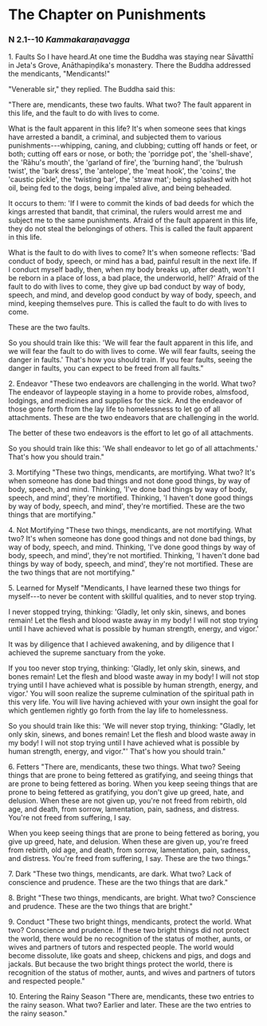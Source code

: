 # The Chapter on Punishments

### N 2.1--10 *Kammakaraṇavagga*

<!--pg-->
1\. Faults
So I have heard.At one time the Buddha was staying near
Sāvatthī in Jeta's Grove, Anāthapiṇḍika's
monastery. There the Buddha addressed the mendicants, "Mendicants!"

"Venerable sir," they replied. The Buddha said this:

"There are, mendicants, these two faults. What two? The fault apparent
in this life, and the fault to do with lives to come.

What is the fault apparent in this life? It's when someone sees that
kings have arrested a bandit, a criminal, and subjected them to various
punishments---whipping, caning, and clubbing; cutting off hands or feet,
or both; cutting off ears or nose, or both; the 'porridge pot', the
'shell-shave', the 'Rāhu's mouth', the 'garland of fire',
the 'burning hand', the 'bulrush twist', the 'bark dress', the
'antelope', the 'meat hook', the 'coins', the 'caustic pickle', the
'twisting bar', the 'straw mat'; being splashed with hot oil, being fed
to the dogs, being impaled alive, and being beheaded.

It occurs to them: 'If I were to commit the kinds of bad deeds for which
the kings arrested that bandit, that criminal, the rulers would arrest
me and subject me to the same punishments. Afraid of the fault apparent
in this life, they do not steal the belongings of others. This is called
the fault apparent in this life.

What is the fault to do with lives to come? It's when someone reflects:
'Bad conduct of body, speech, or mind has a bad, painful result in the
next life. If I conduct myself badly, then, when my body breaks up,
after death, won't I be reborn in a place of loss, a bad place, the
underworld, hell?' Afraid of the fault to do with lives to come, they
give up bad conduct by way of body, speech, and mind, and develop good
conduct by way of body, speech, and mind, keeping themselves pure. This
is called the fault to do with lives to come.

These are the two faults.

So you should train like this: 'We will fear the fault apparent in this
life, and we will fear the fault to do with lives to come. We will fear
faults, seeing the danger in faults.' That's how you should train. If
you fear faults, seeing the danger in faults, you can expect to be freed
from all faults."

<!--pg-->
2\. Endeavor
"These two endeavors are challenging in the world. What two? The
endeavor of laypeople staying in a home to provide robes, almsfood,
lodgings, and medicines and supplies for the sick. And the endeavor of
those gone forth from the lay life to homelessness to let go of all
attachments. These are the two endeavors that are challenging in the
world.

The better of these two endeavors is the effort to let go of all
attachments.

So you should train like this: 'We shall endeavor to let go of all
attachments.' That's how you should train."

<!--pg-->
3\. Mortifying
"These two things, mendicants, are mortifying. What two? It's when
someone has done bad things and not done good things, by way of body,
speech, and mind. Thinking, 'I've done bad things by way of body,
speech, and mind', they're mortified. Thinking, 'I haven't done good
things by way of body, speech, and mind', they're mortified. These are
the two things that are mortifying."

<!--pg-->
4\. Not Mortifying
"These two things, mendicants, are not mortifying. What two? It's when
someone has done good things and not done bad things, by way of body,
speech, and mind. Thinking, 'I've done good things by way of body,
speech, and mind', they're not mortified. Thinking, 'I haven't done bad
things by way of body, speech, and mind', they're not mortified. These
are the two things that are not mortifying."

<!--pg-->
5\. Learned for Myself
"Mendicants, I have learned these two things for myself---to never be
content with skillful qualities, and to never stop trying.

I never stopped trying, thinking: 'Gladly, let only skin, sinews, and
bones remain! Let the flesh and blood waste away in my body! I will not
stop trying until I have achieved what is possible by human strength,
energy, and vigor.'

It was by diligence that I achieved awakening, and by diligence that I
achieved the supreme sanctuary from the yoke.

If you too never stop trying, thinking: 'Gladly, let only skin, sinews,
and bones remain! Let the flesh and blood waste away in my body! I will
not stop trying until I have achieved what is possible by human
strength, energy, and vigor.' You will soon realize the supreme
culmination of the spiritual path in this very life. You will live
having achieved with your own insight the goal for which gentlemen
rightly go forth from the lay life to homelessness.

So you should train like this: 'We will never stop trying, thinking:
"Gladly, let only skin, sinews, and bones remain! Let the flesh and
blood waste away in my body! I will not stop trying until I have
achieved what is possible by human strength, energy, and vigor."' That's
how you should train."

<!--pg-->
6\. Fetters
"There are, mendicants, these two things. What two? Seeing things that
are prone to being fettered as gratifying, and seeing things that are
prone to being fettered as boring. When you keep seeing things that are
prone to being fettered as gratifying, you don't give up greed, hate,
and delusion. When these are not given up, you're not freed from
rebirth, old age, and death, from sorrow, lamentation, pain, sadness,
and distress. You're not freed from suffering, I say.

When you keep seeing things that are prone to being fettered as boring,
you give up greed, hate, and delusion. When these are given up, you're
freed from rebirth, old age, and death, from sorrow, lamentation, pain,
sadness, and distress. You're freed from suffering, I say. These are the
two things."

<!--pg-->
7\. Dark
"These two things, mendicants, are dark. What two? Lack of conscience
and prudence. These are the two things that are dark."

<!--pg-->
8\. Bright
"These two things, mendicants, are bright. What two? Conscience and
prudence. These are the two things that are bright."

<!--pg-->
9\. Conduct
"These two bright things, mendicants, protect the world. What two?
Conscience and prudence. If these two bright things did not protect the
world, there would be no recognition of the status of mother, aunts, or
wives and partners of tutors and respected people. The world would
become dissolute, like goats and sheep, chickens and pigs, and dogs and
jackals. But because the two bright things protect the world, there is
recognition of the status of mother, aunts, and wives and partners of
tutors and respected people."

<!--pg-->
10\. Entering the Rainy Season
"There are, mendicants, these two entries to the rainy season. What two?
Earlier and later. These are the two entries to the rainy season."

